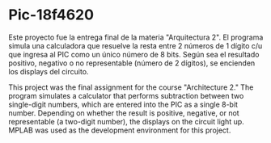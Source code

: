 # Pic-18f4620
Este proyecto fue la entrega final de la materia "Arquitectura 2". El programa simula una calculadora que resuelve la resta entre 2 números de 1 dígito c/u que ingresa al PIC como un único número de 8 bits.
Según sea el resultado positivo, negativo o no representable (número de 2 dígitos), se encienden los displays del circuito.

This project was the final assignment for the course "Architecture 2." The program simulates a calculator that performs subtraction between two single-digit numbers, which are entered into the PIC as a single 8-bit number.
Depending on whether the result is positive, negative, or not representable (a two-digit number), the displays on the circuit light up.
MPLAB was used as the development environment for this project.
